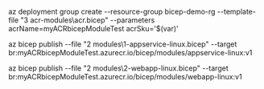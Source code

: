 az deployment group create --resource-group bicep-demo-rg --template-file "3 acr-modules\acr.bicep" --parameters acrName=myACRbicepModuleTest acrSku='$(var)'


az bicep publish --file "2 modules\1-appservice-linux.bicep" --target br:myACRbicepModuleTest.azurecr.io/bicep/modules/appservice-linux:v1

az bicep publish --file "2 modules\2-webapp-linux.bicep" --target br:myACRbicepModuleTest.azurecr.io/bicep/modules/webapp-linux:v1